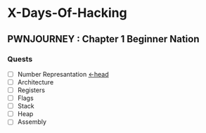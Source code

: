 # X-Days-Of-Hacking
## PWNJOURNEY : Chapter 1 Beginner Nation
### Quests
*  [ ] Number Represantation [<-head](https://github.com/fr334aks-TTW/15-days-of-hacking/tree/main/Winter/Number%20Representation)
*  [ ] Architecture
*  [ ] Registers
*  [ ] Flags
*  [ ] Stack
*  [ ] Heap
*  [ ] Assembly
